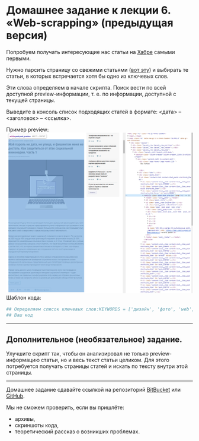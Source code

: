 # Домашнее задание к лекции 6. «Web-scrapping» (предыдущая версия)

Попробуем получать интересующие нас статьи на [Хабре](https://habr.com) самыми первыми.

Нужно парсить страницу со свежими статьями ([вот эту](https://habr.com/ru/all/)) и выбирать те статьи, в которых встречается хотя бы одно из ключевых слов. 

Эти слова определяем в начале скрипта. Поиск вести по всей доступной preview-информации, т. е. по  информации, доступной с текущей страницы.

Выведите в консоль список подходящих статей в формате: <дата> – <заголовок> – <ссылка>.

Пример preview: 
![](preview.png)
Шаблон кода: 
```python
## Определяем список ключевых слов:KEYWORDS = ['дизайн', 'фото', 'web', 'python']
## Ваш код
```
---
## Дополнительное (необязательное) задание. 
Улучшите скрипт так, чтобы он анализировал не только preview-информацию статьи, но и весь текст статьи целиком.
Для этого потребуется получать страницы статей и искать по тексту внутри этой страницы.

---

Домашнее задание сдавайте ссылкой на репозиторий [BitBucket](https://bitbucket.org/) или [GitHub](https://github.com/).

Мы не сможем проверить, если вы пришлёте:
- архивы,
- скриншоты кода,
- теоретический рассказ о возникших проблемах.
